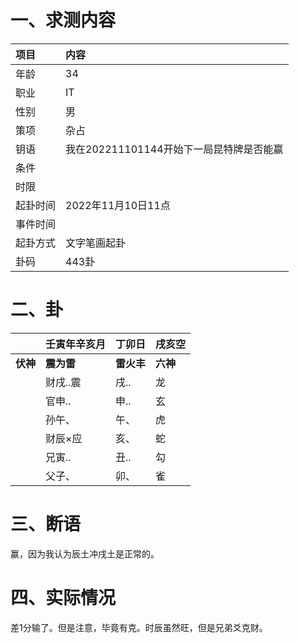 # 一、求测内容

| 项目     | 内容                                     |
| :------- | :--------------------------------------- |
| 年龄     | 34                                       |
| 职业     | IT                                       |
| 性别     | 男                                       |
| 策项     | 杂占                                     |
| 钥语     | 我在202211101144开始下一局昆特牌是否能赢 |
| 条件     |                                          |
| 时限     |                                          |
| 起卦时间 | 2022年11月10日11点                       |
| 事件时间 |                                          |
| 起卦方式 | 文字笔画起卦                             |
| 卦码     | 443卦                                    |

# 二、卦

|                | 壬寅年辛亥月     | 丁卯日           | 戌亥空         |
| :------------- | :--------------- | :--------------- | :------------- |
| **伏神** | **震为雷** | **雷火丰** | **六神** |
|                | 财戌..震         | 戌..             | 龙             |
|                | 官申..           | 申..             | 玄             |
|                | 孙午、           | 午、             | 虎             |
|                | 财辰×应         | 亥、             | 蛇             |
|                | 兄寅..           | 丑..             | 勾             |
|                | 父子、           | 卯、             | 雀             |

# 三、断语

赢，因为我认为辰土冲戌土是正常的。


# 四、实际情况

差1分输了。但是注意，毕竟有克。时辰虽然旺，但是兄弟爻克财。
